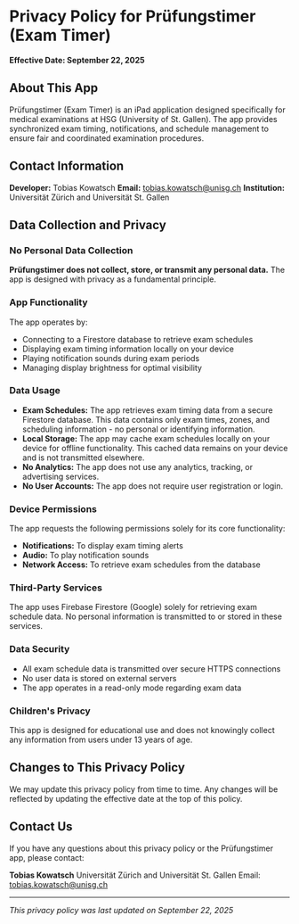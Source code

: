# Privacy Policy for Prüfungstimer (Exam Timer)

**Effective Date: September 22, 2025**

## About This App

Prüfungstimer (Exam Timer) is an iPad application designed specifically for medical examinations at HSG (University of St. Gallen). The app provides synchronized exam timing, notifications, and schedule management to ensure fair and coordinated examination procedures.

## Contact Information

**Developer:** Tobias Kowatsch
**Email:** tobias.kowatsch@unisg.ch
**Institution:** Universität Zürich and Universität St. Gallen

## Data Collection and Privacy

### No Personal Data Collection
**Prüfungstimer does not collect, store, or transmit any personal data.** The app is designed with privacy as a fundamental principle.

### App Functionality
The app operates by:
- Connecting to a Firestore database to retrieve exam schedules
- Displaying exam timing information locally on your device
- Playing notification sounds during exam periods
- Managing display brightness for optimal visibility

### Data Usage
- **Exam Schedules:** The app retrieves exam timing data from a secure Firestore database. This data contains only exam times, zones, and scheduling information - no personal or identifying information.
- **Local Storage:** The app may cache exam schedules locally on your device for offline functionality. This cached data remains on your device and is not transmitted elsewhere.
- **No Analytics:** The app does not use any analytics, tracking, or advertising services.
- **No User Accounts:** The app does not require user registration or login.

### Device Permissions
The app requests the following permissions solely for its core functionality:
- **Notifications:** To display exam timing alerts
- **Audio:** To play notification sounds
- **Network Access:** To retrieve exam schedules from the database

### Third-Party Services
The app uses Firebase Firestore (Google) solely for retrieving exam schedule data. No personal information is transmitted to or stored in these services.

### Data Security
- All exam schedule data is transmitted over secure HTTPS connections
- No user data is stored on external servers
- The app operates in a read-only mode regarding exam data

### Children's Privacy
This app is designed for educational use and does not knowingly collect any information from users under 13 years of age.

## Changes to This Privacy Policy

We may update this privacy policy from time to time. Any changes will be reflected by updating the effective date at the top of this policy.

## Contact Us

If you have any questions about this privacy policy or the Prüfungstimer app, please contact:

**Tobias Kowatsch**
Universität Zürich and Universität St. Gallen
Email: tobias.kowatsch@unisg.ch

---

*This privacy policy was last updated on September 22, 2025*